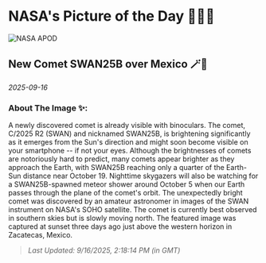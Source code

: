 
# NASA's Picture of the Day 🧑‍🚀💫

  ![NASA APOD](https://apod.nasa.gov/apod/image/2509/Swan25B_Korona_1267.jpg)
  
  ## New Comet SWAN25B over Mexico 🪄🌌
  
  _2025-09-16_
  
  ### About The Image ✨: 
  
  A newly discovered comet is already visible with binoculars. The comet, C/2025 R2 (SWAN) and nicknamed SWAN25B, is brightening significantly as it emerges from the Sun's direction and might soon become visible on your smartphone -- if not your eyes. Although the brightnesses of comets are notoriously hard to predict, many comets appear brighter as they approach the Earth, with SWAN25B reaching only a quarter of the Earth-Sun distance near October 19.  Nighttime skygazers will also be watching for a SWAN25B-spawned meteor shower around October 5 when our Earth passes through the plane of the comet's orbit. The unexpectedly bright comet was discovered by an amateur astronomer in images of the SWAN instrument on NASA's SOHO satellite.  The comet is currently best observed in southern skies but is slowly moving north.  The featured image was captured at sunset three days ago just above the western horizon in Zacatecas, Mexico.
  
  
  
  > _Last Updated: 9/16/2025, 2:18:14 PM (in GMT)_
  